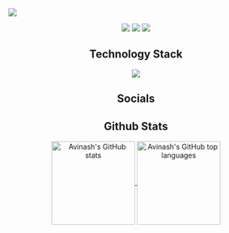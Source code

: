 <img src="https://github.com/git-avinash/git-avinash/blob/main/assets/banner.png" />

<p align="center">
   <img src="https://badges.pufler.dev/visits/git-avinash/git-avinash"/> 
  <img src="https://badges.pufler.dev/repos/git-avinash"/>
  <img src="https://badges.pufler.dev/commits/monthly/git-avinash" />
</p>

<h2 align="center">Technology Stack</h2>
<p align="center">
   <img src="https://img.shields.io/badge/Postman-ffffff?style=flat-square&logo=postman&logoColor=white"/>
</p>
   
<h2 align="center">Socials</h2>

<h2 align="center">Github Stats</h2>

<p align="center">
  <a href="https://github.com/git-avinash">
    <img align="center" height="165em" src="https://github-readme-stats.vercel.app/api?username=git-avinash&show_icons=true&theme=dracula&hide_border=true&count_private=true&include_all_commits=true" alt="Avinash's GitHub stats" />
    <img align="center" height="165em" src="https://github-readme-stats.vercel.app/api/top-langs/?username=git-avinash&theme=dracula&hide_border=true&layout=compact&include_all_commits=true&count_private=true&langs_count=8" alt="Avinash's GitHub top languages" />
  </a>
</p>
